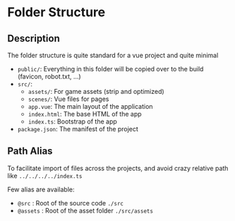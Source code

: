 # Folder Structure

## Description

The folder structure is quite standard for a vue project and quite minimal

- `public/`: Everything in this folder will be copied over to the build (favicon, robot.txt, ...)
- `src/`:
  - `assets/`: For game assets (strip and optimized)
  - `scenes/`: Vue files for pages
  - `app.vue`: The main layout of the application
  - `index.html`: The base HTML of the app
  - `index.ts`: Bootstrap of the app
- `package.json`: The manifest of the project

## Path Alias

To facilitate import of files across the projects, and avoid crazy relative path like `../../../../index.ts`

Few alias are available:

- `@src` : Root of the source code `./src`
- `@assets` : Root of the asset folder `./src/assets`
